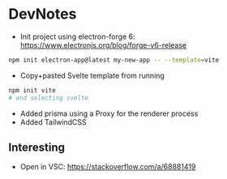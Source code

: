 # DevNotes

* Init project using electron-forge 6: https://www.electronjs.org/blog/forge-v6-release
```bash
npm init electron-app@latest my-new-app -- --template=vite
```
* Copy+pasted Svelte template from running
```bash
npm init vite
# and selecting svelte
```

* Added prisma using a Proxy for the renderer process
* Added TailwindCSS


## Interesting

* Open in VSC: https://stackoverflow.com/a/68881419